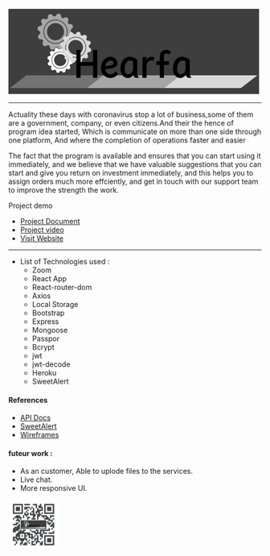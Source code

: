 
![Hearfa](/logo.png)
___
<!-- **Note: !** -->
Actuality these days with coronavirus stop a lot of business,some of them are a government, company, or even citizens.And their the hence of program idea started, Which is communicate on more than one side through one platform, And where the completion of operations faster and easier

The fact that the program is available and ensures that you can start using it immediately, and we believe that we have valuable suggestions that you can start and give you return on investment immediately, and this helps you to assign orders much more effciently, and get in touch with our support team to improve the strength the work.

Project demo
- [Project Document](Hearfa.pdf) 
- [Project video](https://www.youtube.com/watch?v=H_CI3yEDGTQ)
- [Visit Website](https://vex-xcc.github.io/hearfa_front-end)

___
- List of Technologies used :
  - Zoom
  - React App
  - React-router-dom
  - Axios
  - Local Storage
  - Bootstrap
  - Express
  - Mongoose
  - Passpor
  - Bcrypt
  - jwt
  - jwt-decode
  - Heroku
  - SweetAlert


#### References
- [API Docs](https://mongoosejs.com/docs/api.html)
- [SweetAlert](https://sweetalert.js.org/guides/)
- [Wireframes](https://www.draw.io/)


#### futeur work :
- As an customer, Able to uplode files to the services.
- Live chat.
- More responsive UI.

<img src="QRcode.png" width="100" height="100">



